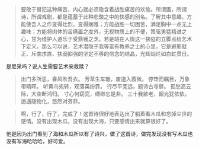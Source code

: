 > 要敢于冒犯这种痛苦，内心就必须隐含着战胜痛苦的欢愉。所谓画，所谓诗，所谓戏剧，都是蕴蓄于此种悲酸之中的快感的别名。了解其中意趣，方能使吾人之作变得壮烈，变得娴雅；方能战胜一切困苦，满足胸中一点无上趣味；方能将肉体的苦痛置之度外，无视物质上的不便，策驱勇猛精进之心，甘为维护人道乐于受鼎镬之烹。若是站在人情这一狭隘的立脚点给艺术下定义，那么可以说，艺术潜隐于我等富有教养之士的心里，它是避邪就正、斥曲求直、扶弱抑强的坚定不移的信念的结晶，光辉灿烂如白虹贯日。

是尼采吗？说人生需要艺术来救赎？

> 出门多所思，春风吹吾衣。
芳草生车辙，废道入霞微。
停筇而瞩目，万象带晴晖。
听黄鸟宛转，观落英纷霏。
行尽平芜远，题诗古寺扉。
孤愁高云际，大空断鸿归。
寸心何窈窕，缥缈忘是非。
三十我欲老，韶光犹依依。
逍遥随物化，悠然对芬菲。

> 啊，行了，行了，完成了！这首诗很好地表达出了躺着看木瓜和忘掉尘世的感情。没有出现木瓜，没有出现大海，只要感情出来就算很好了。

他是因为出门看到了海和木瓜所以有了诗兴，做了这首诗，做完发现没有写木瓜也没有写海哈哈哈，好可爱。
